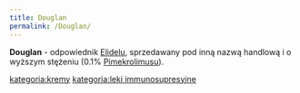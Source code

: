 ```yaml
---
title: Douglan
permalink: /Douglan/
---
```


**Douglan** - odpowiednik [Elidelu](/atopedia/Elidel "wikilink"), sprzedawany pod inną nazwą handlową i o wyższym stężeniu (0.1% [Pimekrolimusu](/atopedia/Pimekrolimus "wikilink")).

[kategoria:kremy](/atopedia/kategoria:kremy "wikilink") [kategoria:leki immunosupresyjne](/atopedia/kategoria:leki_immunosupresyjne "wikilink")